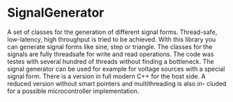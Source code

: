 # SignalGenerator
A set of classes for the generation of different signal forms. Thread-safe, low-latency, high throughput is tried to be achieved.
With this library you can generate signal forms like sine, step or triangle. The classes for the signals are fully threadsafe for
write and read operations. The code was testes with several hundred of threads without finding a bottleneck. The signal generator
can be used for example for voltage sources with a special signal form.
There is a version in full modern C++ for the host side. A reduced version without smart pointers and multithreading is also in-
cluded for a possible microcontroller implementation.

